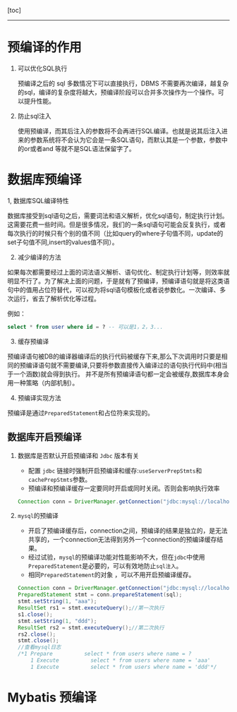 [toc]

---

# 预编译的作用

1. 可以优化SQL执行

   预编译之后的 sql 多数情况下可以直接执行，DBMS 不需要再次编译，越复杂的sql，编译的复杂度将越大，预编译阶段可以合并多次操作为一个操作。可以提升性能。 

2. 防止sql注入

    使用预编译，而其后注入的参数将不会再进行SQL编译。也就是说其后注入进来的参数系统将不会认为它会是一条SQL语句，而默认其是一个参数，参数中的or或者and 等就不是SQL语法保留字了。 

# 数据库预编译

1,  数据库SQL编译特性

数据库接受到sql语句之后，需要词法和语义解析，优化sql语句，制定执行计划。这需要花费一些时间。但是很多情况，我们的一条sql语句可能会反复执行，或者每次执行的时候只有个别的值不同（比如query的where子句值不同，update的set子句值不同,insert的values值不同）。

2. 减少编译的方法

如果每次都需要经过上面的词法语义解析、语句优化、制定执行计划等，则效率就明显不行了。为了解决上面的问题，于是就有了预编译，预编译语句就是将这类语句中的值用占位符替代，可以视为将sql语句模板化或者说参数化。一次编译、多次运行，省去了解析优化等过程。

例如：

```sql
select * from user where id = ? -- 可以是1，2，3...
```

3. 缓存预编译

预编译语句被DB的编译器编译后的执行代码被缓存下来,那么下次调用时只要是相同的预编译语句就不需要编译,只要将参数直接传入编译过的语句执行代码中(相当于一个涵数)就会得到执行。
并不是所有预编译语句都一定会被缓存,数据库本身会用一种策略（内部机制）。 

4. 预编译实现方法

预编译是通过`PreparedStatement`和占位符来实现的。 

## 数据库开启预编译

1. 数据库是否默认开启预编译和 `Jdbc` 版本有关

   - 配置 `jdbc` 链接时强制开启预编译和缓存:`useServerPrepStmts`和`cachePrepStmts`参数。
   - 预编译和预编译缓存一定要同时开启或同时关闭。否则会影响执行效率 

   ```java
   Connection conn = DriverManager.getConnection("jdbc:mysql://localhost:3306/prepare_stmt_test?user=root&password=root&useServerPrepStmts=true&cachePrepStmts=true");  
   ```

2. `mysql`的预编译

   - 开启了预编译缓存后，connection之间，预编译的结果是独立的，是无法共享的，一个connection无法得到另外一个connection的预编译缓存结果。
   - 经过试验，`mysql`的预编译功能对性能影响不大，但在`jdbc`中使用`PreparedStatement`是必要的，可以有效地防止`sql注入`。
   - 相同`PreparedStatement`的对象 ，可以不用开启预编译缓存。

   ```java
   Connection conn = DriverManager.getConnection("jdbc:mysql://localhost:3306/prepare_stmt_test?user=root&password=root&useServerPrepStmts=true");  
   PreparedStatement stmt = conn.prepareStatement(sql);  
   stmt.setString(1, "aaa");  
   ResultSet rs1 = stmt.executeQuery();//第一次执行  
   s1.close();  
   stmt.setString(1, "ddd");  
   ResultSet rs2 = stmt.executeQuery();//第二次执行  
   rs2.close();  
   stmt.close(); 
   //查看mysql日志
   /*1 Prepare          select * from users where name = ?
       1 Execute          select * from users where name = 'aaa'
       1 Execute          select * from users where name = 'ddd'*/
   
   ```




# Mybatis 预编译



